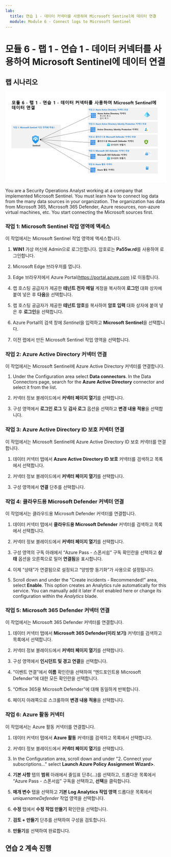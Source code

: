 ```yaml
---
lab:
  title: 연습 1 - 데이터 커넥터를 사용하여 Microsoft Sentinel에 데이터 연결
  module: Module 6 - Connect logs to Microsoft Sentinel
---
```


# <a name="module-6---lab-1---exercise-1---connect-data-to-microsoft-sentinel-using-data-connectors"></a>모듈 6 - 랩 1 - 연습 1 - 데이터 커넥터를 사용하여 Microsoft Sentinel에 데이터 연결

## <a name="lab-scenario"></a>랩 시나리오

![랩 개요입니다.](../Media/SC-200-Lab_Diagrams_Mod6_L1_Ex1.png)

You are a Security Operations Analyst working at a company that implemented Microsoft Sentinel. You must learn how to connect log data from the many data sources in your organization. The organization has data from Microsoft 365, Microsoft 365 Defender, Azure resources, non-azure virtual machines, etc. You start connecting the Microsoft sources first.


### <a name="task-1-access-the-microsoft-sentinel-workspace"></a>작업 1: Microsoft Sentinel 작업 영역에 액세스

이 작업에서는 Microsoft Sentinel 작업 영역에 액세스합니다.

1. **WIN1** 가상 머신에 Admin으로 로그인합니다. 암호로는 **Pa55w.rd**를 사용하여 로그인합니다.  

1. Microsoft Edge 브라우저를 엽니다.

1. Edge 브라우저에서 Azure Portal(https://portal.azure.com )로 이동합니다.

1. 랩 호스팅 공급자가 제공한 **테넌트 전자 메일** 계정을 복사하여 **로그인** 대화 상자에 붙여 넣은 후 **다음**을 선택합니다.

1. 랩 호스팅 공급자가 제공한 **테넌트 암호**를 복사하여 **암호 입력** 대화 상자에 붙여 넣은 후 **로그인**을 선택합니다.

1. Azure Portal의 검색 창에 *Sentinel*을 입력하고 **Microsoft Sentinel**을 선택합니다.

1. 이전 랩에서 만든 Microsoft Sentinel 작업 영역을 선택합니다.


### <a name="task-2-connect-the-azure-active-directory-connector"></a>작업 2: Azure Active Directory 커넥터 연결

이 작업에서는 Microsoft Sentinel에 Azure Active Directory 커넥터를 연결합니다.

1. Under the Configuration area select <bpt id="p1">**</bpt>Data connectors<ept id="p1">**</ept>. In the Data Connectors page, search for the <bpt id="p1">**</bpt>Azure Active Directory<ept id="p1">**</ept> connector and select it from the list.

1. 커넥터 정보 블레이드에서 **커넥터 페이지 열기**를 선택합니다.

1. 구성 영역에서 **로그인 로그** 및 **감사 로그** 옵션을 선택하고 **변경 내용 적용**을 선택합니다.


### <a name="task-3-connect-the-azure-active-directory-identity-protection-connector"></a>작업 3: Azure Active Directory ID 보호 커넥터 연결

이 작업에서는 Microsoft Sentinel에 Azure Active Directory ID 보호 커넥터를 연결합니다.

1. 데이터 커넥터 탭에서 **Azure Active Directory ID 보호** 커넥터를 검색하고 목록에서 선택합니다.

1. 커넥터 정보 블레이드에서 **커넥터 페이지 열기**를 선택합니다.

1. 구성 영역에서 **연결** 단추를 선택합니다.


### <a name="task-4-connect-the-microsoft-defender-for-cloud-connector"></a>작업 4: 클라우드용 Microsoft Defender 커넥터 연결

이 작업에서는 클라우드용 Microsoft Defender 커넥터를 연결합니다.

1. 데이터 커넥터 탭에서 **클라우드용 Microsoft Defender** 커넥터를 검색하고 목록에서 선택합니다.

1. 커넥터 정보 블레이드에서 **커넥터 페이지 열기**를 선택합니다.

1. 구성 영역의 구독 아래에서 “Azure Pass - 스폰서쉽” 구독 확인란을 선택하고 **상태** 옵션을 오른쪽으로 밀어 **연결됨**을 표시합니다.

1. 이제 “상태”가 연결됨으로 설정되고 “양방향 동기화”가 사용으로 설정됩니다. 

1. Scroll down and under the "Create incidents - Recommended!" area, select <bpt id="p1">**</bpt>Enable<ept id="p1">**</ept>. This option creates an Analytics rule automatically for this service. You can manually add it later if not enabled here or change its configuration within the <bpt id="p1">*</bpt>Analytics<ept id="p1">*</ept> blade.


### <a name="task-5-connect-the-microsoft-365-defender-connector"></a>작업 5: Microsoft 365 Defender 커넥터 연결

이 작업에서는 Microsoft 365 Defender 커넥터를 연결합니다.

1. 데이터 커넥터 탭에서 **Microsoft 365 Defender(미리 보기)** 커넥터를 검색하고 목록에서 선택합니다.

1. 커넥터 정보 블레이드에서 **커넥터 페이지 열기**를 선택합니다.

1. 구성 영역에서 **인시던트 및 경고 연결**을 선택합니다. 

1. “이벤트 연결”에서 **이름** 확인란을 선택하여 “엔드포인트용 Microsoft Defender”에 대한 모든 확인란을 선택합니다.

1. “Office 365용 Microsoft Defender”에 대해 동일하게 반복합니다.

1. 페이지 아래쪽으로 스크롤하여 **변경 내용 적용**을 선택합니다.


### <a name="task-6-connect-the-azure-activity-connector"></a>작업 6: Azure 활동 커넥터

이 작업에서는 Azure 활동 커넥터를 연결합니다.

1. 데이터 커넥터 탭에서 **Azure 활동** 커넥터를 검색하고 목록에서 선택합니다.

1. 커넥터 정보 블레이드에서 **커넥터 페이지 열기**를 선택합니다.

1. In the Configuration area, scroll down and under "2. Connect your subscriptions..." select <bpt id="p1">**</bpt>Launch Azure Policy Assignment Wizard&gt;<ept id="p1">**</ept>.

1. **기본 사항** 탭의 **범위** 아래에서 줄임표 단추(...)를 선택하고, 드롭다운 목록에서 “Azure Pass - 스폰서쉽” 구독을 선택하고, **선택**을 클릭합니다.

1. **매개 변수** 탭을 선택하고 **기본 Log Analytics 작업 영역** 드롭다운 목록에서 *uniquenameDefender* 작업 영역을 선택합니다.

1. **수정** 탭에서 **수정 작업 만들기** 확인란을 선택합니다.

1. **검토 + 만들기** 단추를 선택하여 구성을 검토합니다.

1. **만들기**를 선택하여 완료합니다.

## <a name="proceed-to-exercise-2"></a>연습 2 계속 진행
